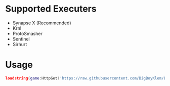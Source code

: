 # Supported Executers
* Synapse X (Recommended)
* Krnl
* ProtoSmasher
* Sentinel
* Sirhurt

# Usage
```lua
loadstring(game:HttpGet('https://raw.githubusercontent.com/BigBoyKlem/ExileHub/main/ExileHub.lua',true))()
```
